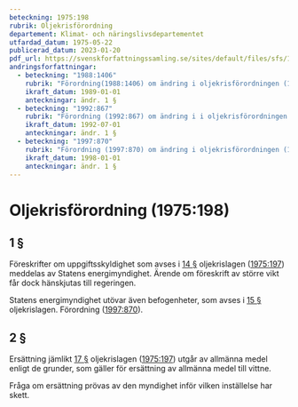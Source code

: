 ```yaml
---
beteckning: 1975:198
rubrik: Oljekrisförordning
departement: Klimat- och näringslivsdepartementet
utfardad_datum: 1975-05-22
publicerad_datum: 2023-01-20
pdf_url: https://svenskforfattningssamling.se/sites/default/files/sfs/1975-05/SFS1975-198.pdf
andringsforfattningar:
  - beteckning: "1988:1406"
    rubrik: "Förordning(1988:1406) om ändring i oljekrisförordningen (1975:198)"
    ikraft_datum: 1989-01-01
    anteckningar: ändr. 1 §
  - beteckning: "1992:867"
    rubrik: "Förordning (1992:867) om ändring i i oljekrisförordningen (1975:198)"
    ikraft_datum: 1992-07-01
    anteckningar: ändr. 1 §
  - beteckning: "1997:870"
    rubrik: "Förordning (1997:870) om ändring i oljekrisförordningen (1975:198)"
    ikraft_datum: 1998-01-01
    anteckningar: ändr. 1 §
---
```


# Oljekrisförordning (1975:198)

## 1 §

Föreskrifter om uppgiftsskyldighet som avses i [14 §](#14) oljekrislagen ([1975:197](https://selex.se/eli/sfs/1975/197)) meddelas av Statens energimyndighet. Ärende om föreskrift av större vikt får dock hänskjutas till regeringen.

Statens energimyndighet utövar även befogenheter, som avses i [15 §](#15) oljekrislagen. Förordning ([1997:870](https://selex.se/eli/sfs/1997/870)).

## 2 §

Ersättning jämlikt [17 §](#17) oljekrislagen ([1975:197](https://selex.se/eli/sfs/1975/197)) utgår av allmänna medel enligt de grunder, som gäller för ersättning av allmänna medel till vittne.

Fråga om ersättning prövas av den myndighet inför vilken inställelse har skett.